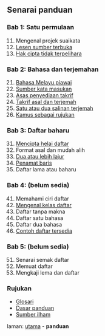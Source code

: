 ---
---

## Senarai panduan

### Bab 1: Satu permulaan

11. Mengenal projek suaikata
12. [Lesen sumber terbuka](bab/lesen.md)
13. [Hak cipta tidak terpelihara](bab/hak-cipta.md)

### Bab 2: Bahasa dan terjemahan

21. [Bahasa Melayu piawai](bab/piawai.md)
22. [Sumber kata masukan](bab/sumber.md)
23. [Asas penyediaan takrif](bab/asas.md)
24. [Takrif asal dan terjemah](bab/takrif.md)
25. [Satu atau dua salinan terjemah](bab/salinan.md)
26. [Kamus sebagai rujukan](bab/kamus.md)

### Bab 3: Daftar baharu

31. [Mencipta helai daftar](bab/helai.md)
32. Format asal dan mudah alih
33. [Dua atau lebih lajur](bab/lajur.md)
34. [Penamat baris](bab/baris.md)
35. Daftar lama atau baharu

### Bab 4: (belum sedia)

41. Memahami ciri daftar
42. [Mengenal kelas daftar](bab/kelas.md)
43. Daftar tanpa makna
44. Daftar satu bahasa
45. Daftar dua bahasa
46. [Contoh daftar tersedia](bab/contoh.md)

### Bab 5: (belum sedia)

51. Senarai semak daftar
52. Memuat daftar
53. Mengkaji lema dan daftar

### Rujukan

* [Glosari](ruj/glosari.md)
* [Dasar panduan](ruj/dasar.md)
* [Sumber ilham](ruj/ilham.md)

laman: [utama][0] - **panduan**

  [0]: ../index.md
